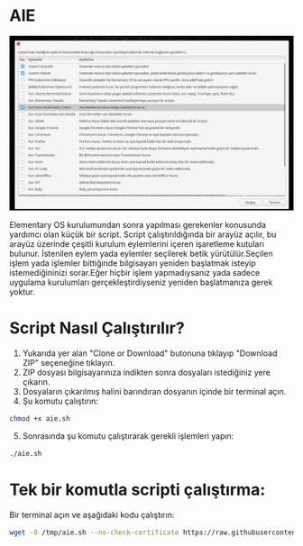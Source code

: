 # AIE

![ss](https://raw.githubusercontent.com/bravomatmazel/afterinstallelementary/master/ss.png)

Elementary OS kurulumundan sonra yapılması gerekenler konusunda yardımcı olan küçük bir script.
Script çalıştırıldığında bir arayüz açılır, bu arayüz üzerinde çeşitli kurulum eylemlerini içeren işaretleme kutuları bulunur.
İstenilen eylem yada eylemler seçilerek betik yürütülür.Seçilen işlem yada işlemler bittiğinde bilgisayarı yeniden başlatmak isteyip istemediğininizi sorar.Eğer hiçbir işlem yapmadıysanız yada sadece uygulama kurulumları gerçekleştirdiyseniz yeniden başlatmanıza gerek yoktur.

# Script Nasıl Çalıştırılır?

1) Yukarıda yer alan "Clone or Download" butonuna tıklayıp "Download ZIP" seçeneğine tıklayın.
2) ZIP dosyası bilgisayarınıza indikten sonra dosyaları istediğiniz yere çıkarın.
3) Dosyaların çıkarılmış halini barındıran dosyanın içinde bir terminal açın.
4) Şu komutu çalıştırın:
```bash
chmod +x aie.sh
```

5) Sonrasında şu komutu çalıştırarak gerekli işlemleri yapın:
```bash
./aie.sh
```

# Tek bir komutla scripti çalıştırma:

Bir terminal açın ve aşağıdaki kodu çalıştırın:
```bash
wget -O /tmp/aie.sh --no-check-certificate https://raw.githubusercontent.com/bravomatmazel/afterinstallelementary/master/aie.sh && chmod +x /tmp/aie.sh && /tmp/aie.sh
```
